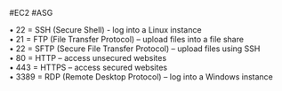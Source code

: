 #EC2 #ASG 

• 22 = SSH (Secure Shell) - log into a Linux instance  
• 21 = FTP (File Transfer Protocol) – upload files into a file share  
• 22 = SFTP (Secure File Transfer Protocol) – upload files using SSH  
• 80 = HTTP – access unsecured websites  
• 443 = HTTPS – access secured websites  
• 3389 = RDP (Remote Desktop Protocol) – log into a Windows instance